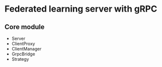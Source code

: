 # Federated learning server with gRPC

## Core module

- Server
- ClientProxy
- ClientManager
- GrpcBridge
- Strategy